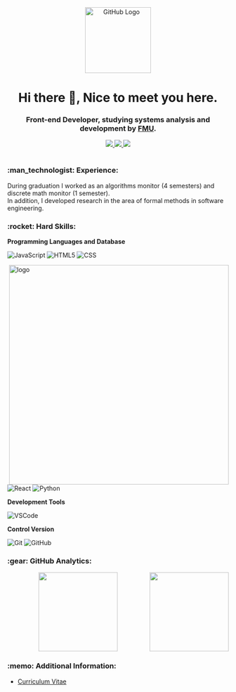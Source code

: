 <div align="center">
<img src="https://github.com/tassiotfc/tassiotfc/blob/main/octo.gif" alt="GitHub Logo" width="150" height="150" />
</div>

<h1 align="center"> Hi there 👋, Nice to meet you here.</h1>
<h3 align="center"> Front-end Developer, studying systems analysis and development by <a href="https://portal.fmu.br/" alt="FMU" target="_blank">FMU</a>. </h3>

<!-- Contatos -->
<div align="center">    
  <a href="https://github.com/d99ss" alt="github" target="_blank">
    <img src="https://img.shields.io/badge/GitHub-000000?&style=flat-square&logo=GitHub&logoColor=white">
  </a>
  
  <a href="https://www.linkedin.com/in/davidggoncalves/" alt="linkedin" target="_blank">
    <img src="https://img.shields.io/badge/LinkedIn-%230077B5.svg?&style=flat-square&logo=linkedin&logoColor=white">
  </a>
  
  <!--<a href="https://wa.me/5584981430120" alt="WhatsApp" target="_blank">
  <img src="https://img.shields.io/badge/-WhatsApp-25d366?style=flat-square&labelColor=25d366&logo=whatsapp&logoColor=white&link=https://wa.me/5584981430120"/></a>-->
  
  <a href="mailto:mrbettencourt99@gmail.com" alt="gmail" target="_blank">
    <img src="https://img.shields.io/badge/-Gmail-FF0000?style=flat-square&labelColor=FF0000&logo=gmail&logoColor=white&link=mailto:tassiofernandescosta@gmail.com" />
  </a>

</div>

<br/>

<!-- Experience -->
<h3 align="left"> :man_technologist:&nbsp;Experience:</h3>
During graduation I worked as an algorithms monitor (4 semesters) and discrete math monitor (1 semester). 
<br/>
In addition, I developed research in the area of formal methods in software engineering.

<!-- Hard Skills -->
<h3 align="left"> :rocket:&nbsp;Hard Skills:</h3>

<!-- <img src="https://github.com/tassiotfc/tassiotfc/blob/main/undraw_feeling_proud_qne1.svg" min-width="30%" max-width="100%" width="75%" align="right" alt="Computador iuriCode"> -->



**Programming Languages and Database**
  
  ![JavaScript](https://img.shields.io/badge/-JavaScript-333333?style=flat&logo=javascript)
  ![HTML5](https://img.shields.io/badge/-HTML5-333333?style=flat&logo=HTML5)
  ![CSS](https://img.shields.io/badge/-CSS-333333?style=flat&logo=CSS3&logoColor=1572B6)
  
  <img src="https://media.giphy.com/media/SWoSkN6DxTszqIKEqv/giphy.gif" min-width="400px" max-width="400px" width="500px" align="right" alt="logo">
  
  ![React](https://img.shields.io/badge/react-333333.svg?style=flat&logo=react&logoColor=%2361DAFB)
  ![Python](https://img.shields.io/badge/python-333333?style=flat&logo=python&logoColor=ffdd54)

**Development Tools**

  <!--![Eclipse](https://img.shields.io/badge/-Eclipse%20IDE-333333?style=flat&logo=eclipse-ide)
  ![Netbeans](https://img.shields.io/badge/-NetBeans-333333?style=flat&logo=Apache-NetBeans-IDE&logoColor=1B6AC6)
  ![Figma](https://img.shields.io/badge/-Figma-333333?style=flat&logo=figma)
-->
  ![VSCode](https://img.shields.io/badge/-VSCode-333333?style=flat&logo=Visual-Studio-Code&logoColor=007ACC) 
  

**Control Version**
  
  ![Git](https://img.shields.io/badge/-Git-333333?style=flat&logo=git)
  ![GitHub](https://img.shields.io/badge/-GitHub-333333?style=flat&logo=github)
  <!--![GitLab](https://img.shields.io/badge/-GitLab-333333?style=flat&logo=gitlab)-->
  

<!-- GitHub Analytics -->
<h3>:gear:&nbsp;GitHub Analytics:</h3>
  <p align="center">
    <a align="left" href="https://github.com/d99ss">
    <img height="180em" src="https://github-readme-stats.vercel.app/api?username=d99ss&show_icons=true&theme=tokyonight" />
    <a/>
    <img align="right" height="180em" src="https://github-readme-stats-eight-theta.vercel.app/api/top-langs/?username=d99ss&layout=compact&langs_count=8&theme=tokyonight&include_all_commits=true&count_private=true"/>
  </p>

<!-- Additional Information -->
<h3 align="left"> :memo:&nbsp;Additional Information:</h3>

- [Curriculum Vitae](https://rxresu.me/r/xcdpvt)

